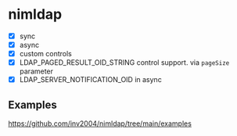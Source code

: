 # nimldap

- [x] sync
- [x] async
- [x] custom controls
- [x] LDAP_PAGED_RESULT_OID_STRING control support. via ```pageSize``` parameter
- [x] LDAP_SERVER_NOTIFICATION_OID in async

## Examples
https://github.com/inv2004/nimldap/tree/main/examples
